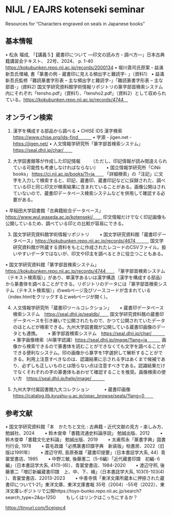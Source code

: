 # NIJL / EAJRS kotenseki seminar 
Resources for “Characters engraved on seals in Japanese books”

## 基本情報
•	松永 瑠成, 「【講義５】蔵書印について ―印文の読み方・調べ方―」日本古典籍講習会テキスト、 22号、2024、 p. 1-40　https://kokubunken.repo.nii.ac.jp/records/2000134 
•	堀川貴司⽒原案・益滿新吾⽒増補, 書「篆書の例 - 蔵書印に見える頻出字と難読字- 」（資料1）
•	益滿新吾⽒監修「難読篆書字形表 – 主な頻出字と難読字-」「難読篆書字形表 – 主な部首-」(資料2) 
国文学研究資料館学術情報リポジトリの篆字部首検索システム内にそれぞれ「tensho.pdf」（資料1）、「tensho2.pdf」（資料2）として収められている。https://kokubunken.repo.nii.ac.jp/records/4744　

## オンライン検索
1. 漢字を構成する部品から調べる
•	CHISE IDS 漢字検索　https://www.chise.org/ids-find　　　
•	字源 - jigen.net - https://jigen.net/ 
•	人文情報学研究所「篆字部首検索システム」 https://seal.dhii.jp/char/　　 

2. 大学図書館等が作成した印記情報　　
（ただし、印記情報が読み間違えられている可能性も考慮しなければならない）　　
•	国立情報学研究所「CiNii books」 https://ci.nii.ac.jp/books/?l=ja　　 
「詳細検索」の「注記」に文字を入力して検索すると、印記、蔵書印、蔵書印記などに採録された、調べている印と同じ印文が検索結果に含まれていることがある。画像公開はされていないので、蔵書印データベース検索システムなどを併用して確認する必要がある。

•	早稲田大学図書館「古典籍総合データベース」https://www.wul.waseda.ac.jp/kotenseki/　　 
印文情報だけでなく印記画像も公開しているため、調べている印との比較が容易にできる。　　

3. 国文学研究資料館学術情報リポジトリ　　
•	国文学研究資料館「蔵書印データベース」https://kokubunken.repo.nii.ac.jp/records/4674　　　
国文学研究資料館が所蔵する資料をもとに作成されたレコードのCSVファイル。扱いやすいデータではないが、印文や印主を調べるときに役立つこともある。

•	国文学研究資料館「篆字部首検索システム」　https://kokubunken.repo.nii.ac.jp/records/4744　　
「篆字部首検索システム（テキスト検索版）」があり、単漢字あるいは漢字構造（漢字を構成する部品）から篆書体を調べることができる。リポジトリのデータには「篆字部首検索システム（テキスト検索版）」のwebページ及びソースコードが含まれている（index.htmlをクリックするとwebページが開く）。　　

4. 人文情報学研究所「蔵書印ツールコレクション」　　
•	蔵書印データベース検索システム　https://seal.dhii.jp/sealdb/　　
国文学研究資料館の蔵書印データベースを引き継いで公開されたもので、かつて公開されていたデータのほとんどが検索できる。九州大学図書館が公開している蔵書印画像のデータとも連携。　　
•	篆字部首検索システム　https://seal.dhii.jp/char/　　　
•	篆字画像検索（AI篆字認識）https://seal.dhii.jp/image/?lang=ja　　　
画像から検索できるので篆書体を読むことができなくても文字を調べることができる便利なシステム。印の画像から篆字を1字選択して解析することができる。利用上注意すべきなのは、認識結果に示される字はあくまで候補であり、必ずしも正しいものとは限らない点は注意すべきである。認識結果だけでなくそれぞれの字の篆書体もあわせて確認することを推奨。画像検索の使い方　https://seal.dhii.jp/help/image/　　　

5. 九州大学付属図書館九大コレクション　　　
•	蔵書印画像　https://catalog.lib.kyushu-u.ac.jp/opac_browse/seals/?lang=0　　

## 参考文献
•	国文学研究資料館「本　かたちと文化 : 古典籍・近代文献の見方・楽しみ方、勉誠社、2024　　
•	鈴木俊幸「書籍流通史料論序説」 勉誠出版、2012　　
•	鈴木俊幸「書籍文化史料論」 勉誠出版、2019　　
•	太甫煕永「篆書字典」国書刊行会, 1978　　
•	蓑毛政雄「必携篆書印譜字典　新装版」柏書房、2022（旧版は1991年）　　
•	渡辺守邦, 島原泰雄「蔵書印提要」（日本書誌学大系, 44）青裳堂書店、1985　　
•	中野三敏, 後藤憲二（5-6編）「近代藏書印譜　初編-６編」（日本書誌学大系, 41(1)-(6)）、青裳堂書店、1984-2020　　
•	渡辺守邦, 後藤憲二「増訂新編蔵書印譜　上、中、下、補」（日本書誌学大系, 103(1)-103(4) ）、青裳堂書店、22013-2023　　
•	中善寺慎「東洋文庫所蔵本に押捺された蔵書印について1-21」東洋文庫、東洋文庫書報 35号（2004）-55号（2022）、東洋文庫レポジトリで公開https://toyo-bunko.repo.nii.ac.jp/search?search_type=2&q=1250　　
もしくはリンクはこっちにするか？

https://tinyurl.com/5cejxpc4
